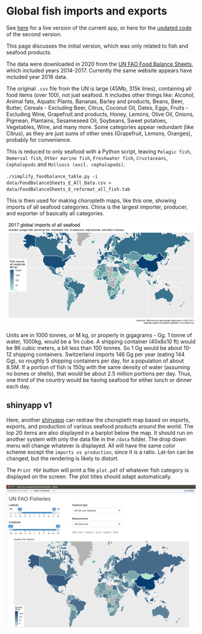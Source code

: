 # Global fish imports and exports #
See [here](https://wrfbiolum.shinyapps.io/butterline/) for a live version of the current app, or here for the [updated code](https://github.com/wrf/misc-analyses/tree/master/olive_v_butter) of the second version.

This page discusses the initial version, which was only related to fish and seafood products.

The data were downloaded in 2020 from the [UN FAO Food Balance Sheets](http://www.fao.org/faostat/en/#data/FBS), which included years 2014-2017. Currently the same website appears have included year 2018 data.

The original `.csv` file from the UN is large (45Mb, 315k lines), containing all food items (over 100), not just seafood. It includes other things like: Alcohol, Animal fats, Aquatic Plants, Bananas, Barley and products, Beans, Beer, Butter, Cereals - Excluding Beer, Citrus, Coconut Oil, Dates, Eggs, Fruits - Excluding Wine, Grapefruit and products, Honey, Lemons, Olive Oil, Onions, Pigmean, Plantains, Sesameseed Oil, Soybeans, Sweet potatoes, Vegetables, Wine, and many more. Some categories appear redundant (like Citrus), as they are just sums of other ones (Grapefruit, Lemons, Oranges), probably for convenience.

This is reduced to only seafood with a Python script, leaving `Pelagic fish`, `Demersal fish`, `Other marine fish`, `Freshwater fish`, `Crustaceans`, `Cephalopods` and `Molluscs (excl. cephalopods)`.

`./simplify_foodbalance_table.py -i data/FoodBalanceSheets_E_All_Data.csv > data/FoodBalanceSheets_E_reformat_all_fish.tab`

This is then used for making choropleth maps, like this one, showing imports of all seafood categories. China is the largest importer, producer, and exporter of basically all categories.

![global_fish_imports_only_2017.png](https://github.com/wrf/misc-analyses/blob/master/fisheries/images/global_fish_imports_only_2017.png)

Units are in 1000 tonnes, or M kg, or properly in gigagrams - Gg. 1 tonne of water, 1000kg, would be a 1m cube. A shipping container (40x8x10 ft) would be 86 cubic meters, a bit less than 100 tonnes. So 1 Gg would be about 10-12 shipping containers. Switzerland imports 146 Gg per year (eating 144 Gg), so roughly 5 shipping containers per day, for a population of about 8.5M. If a portion of fish is 150g with the same density of water (assuming no bones or shells), that would be about 2.5 million portions per day. Thus, one third of the country would be having seafood for either lunch or dinner each day.

## shinyapp v1 ##
Here, another [shinyapp](https://shiny.rstudio.com/) can redraw the choropleth map based on imports, exports, and production of various seafood products around the world. The top 20 items are also displayed in a barplot below the map. It should run on another system with only the data file in the `/data` folder. The drop down menu will change whatever is displayed. All will have the same color scheme except the `imports vs production`, since it is a ratio. Lat-lon can be changed, but the rendering is likely to distort. 

The `Print PDF` button will print a file `plot.pdf` of whatever fish category is displayed on the screen. The plot titles should adapt automatically.

![fisheries_shinyapp_screenshot.png](https://github.com/wrf/misc-analyses/blob/master/fisheries/images/fisheries_shinyapp_screenshot.png)

